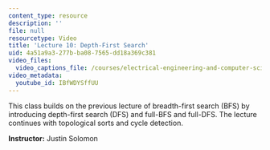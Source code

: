```yaml
---
content_type: resource
description: ''
file: null
resourcetype: Video
title: 'Lecture 10: Depth-First Search'
uid: 4a51a9a3-277b-ba08-7565-dd18a369c381
video_files:
  video_captions_file: /courses/electrical-engineering-and-computer-science/6-006-introduction-to-algorithms-spring-2020/lecture-videos/lecture-10-depth-first-search/IBfWDYSffUU.vtt
video_metadata:
  youtube_id: IBfWDYSffUU
---
```


This class builds on the previous lecture of breadth-first search (BFS) by introducing depth-first search (DFS) and full-BFS and full-DFS. The lecture continues with topological sorts and cycle detection.

**Instructor:** Justin Solomon